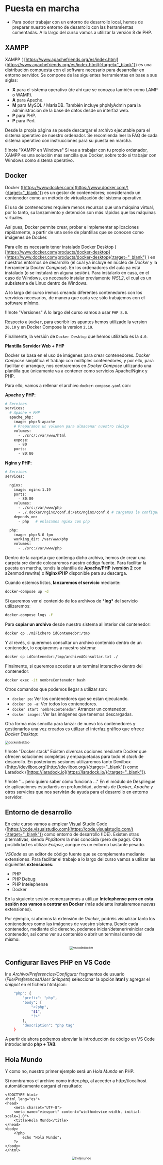 
# Puesta en marcha
- Para poder trabajar con un entorno de desarrollo local, hemos de preparar nuestro entorno de desarrollo con las herramientas comentadas. A lo largo del curso vamos a utilizar la versión 8 de PHP.

##  XAMPP

XAMPP ( [https://www.apachefriends.org/es/index.html](https://www.apachefriends.org/es/index.html){:target="_blank"}) es una distribución compuesta con el software necesario para desarrollar en entorno servidor. Se compone de las siguientes herramientas en base a sus siglas:

- **X** para el sistema operativo (de ahí que se conozca también como LAMP o WAMP).
- **A** para Apache.
- **M** para MySQL / MariaDB. También incluye phpMyAdmin para la administración de la base de datos desde un interfaz web.
- **P** para PHP.
- **P** para Perl.

Desde la propia página se puede descargar el archivo ejecutable para el sistema operativo de nuestro ordenador. Se recomienda leer la FAQ de cada sistema operativo con instrucciones para su puesta en marcha.

!!!note "XAMPP en Windows"
 	Si vas a trabajar con tu propio ordenador, XAMPP es una solución más sencilla que Docker, sobre todo si trabajar con Windows como sistema operativo.

## Docker

Docker ([https://www.docker.com](https://www.docker.com/){:target="_blank"}) es un gestor de contenedores; considerando un contenedor como un método de virtualización del sistema operativo.

El uso de contenedores requiere menos recursos que una máquina virtual, por lo tanto, su lanzamiento y detención son más rápidos que las máquinas virtuales.

Así pues, Docker permite crear, probar e implementar aplicaciones rápidamente, a partir de una serie de plantillas que se conocen como imágenes de Docker.

Para ello es necesario tener instalado Docker Desktop ( [https://www.docker.com/products/docker-desktop](https://www.docker.com/products/docker-desktop){:target="_blank"}  ) en nuestros entornos de desarrollo (el cual ya incluye en núcleo de *Docker* y la herramienta D*ocker Compose*). En los ordenadores del aula ya está instalado (o se instalará en alguna sesión). Para instalarlo en casa, en el caso de Windows, es necesario instalar previamente *WSL2*, el cual es un subsistema de Linux dentro de Windows.

A lo largo del curso iremos creando diferentes contenedores con los servicios necesarios, de manera que cada vez sólo trabajemos con el software mínimo.

!!!note "Versiones"
 	A lo largo del curso vamos a usar `PHP 8.0`.

Respecto a `Docker`, para escribir los apuntes hemos utilizado la version `20.10` y en Docker Compose la version `2.19`.

Finalmente, la versión de `Docker Desktop` que hemos utilizado es la `4.0`.

**Plantilla Servidor Web + PHP**

Docker se basa en el uso de imágenes para crear contenedores. *Docker Compose* simplifica el trabajo con múltiples contenedores, y por ello, para facilitar el arranque, nos centraremos en *Docker Compose* utilizando una plantilla que únicamente va a contener como servicios Apache/Nginx y PHP.

Para ello, vamos a rellenar el archivo `docker-compose.yaml` con:

**Apache y PHP**:

```sh
# Services
services:
  # Apache + PHP
  apache_php:
    image: php:8-apache
    # Preparamos un volumen para almacenar nuestro código
    volumes:
      - ./src/:/var/www/html
    expose:
      - 80
    ports:
      - 80:80
```

**Nginx y PHP**:

```sh
# Services
services:

  nginx:
    image: nginx:1.19
    ports:
      - 80:80
    volumes:
      - ./src:/var/www/php
      - ./.docker/nginx/conf.d:/etc/nginx/conf.d # cargamos la configuración de un fichero externo
    depends_on:
      - php   # enlazamos nginx con php

  php:
    image: php:8.0-fpm
    working_dir: /var/www/php
    volumes:
      - ./src:/var/www/php
```

Dentro de la carpeta que contenga dicho archivo, hemos de crear una carpeta *src* donde colocaremos nuestro código fuente. Para facilitar la puesta en marcha, tenéis la plantilla de **Apache/PHP** (**versión** **2** con a2enmod rewrite) o **Nginx/PHP** disponible para su descarga.

Cuando estemos listos, **lanzaremos el servicio** mediante:

```sh
docker-compose up -d
```

Si queremos ver el contenido de los archivos de ***log\*** del servicio utilizaremos:

```sh
docker-compose logs -f
```

Para **copiar un archivo** desde nuestro sistema al interior del contenedor:

```sh
docker cp ./miFichero idContenedor:/tmp
```

Y al revés, si queremos consultar un archivo contenido dentro de un contenedor, lo copiaremos a nuestro sistema:

```sh
docker cp idContenedor:/tmp/archivoAConsultar.txt ./
```

Finalmente, si queremos acceder a un terminal interactivo dentro del contenedor:

```sh
docker exec -it nombreContenedor bash
```

Otros comandos que podemos llegar a utilizar son:

- `docker ps`: Ver los contenedores que se estan ejecutando.
- `docker ps -a`: Ver todos los contenedores.
- `docker start nombreContenedor`: Arrancar un contenedor.
- `docker images`: Ver las imágenes que tenemos descargadas.

Otra forma más sencilla para lanzar de nuevo los contenedores y gestionarlos una vez creados es utilizar el interfaz gráfico que ofrece *Docker Desktop*:

<img src="../../img/ud01/dockerdesktop.png" alt="dockerdesktop" style="zoom:70%;" />

!!!note "Docker stack"
 	Existen diversas opciones mediante Docker que ofrecen soluciones completas y empaquetadas para todo el *stack* de desarrollo. En posteriores sesiones utilizaremos tanto Devilbox ([http://devilbox.org](http://devilbox.org/){:target="_blank"}) como Laradock ([https://laradock.io](https://laradock.io/){:target="_blank"}).

!!!note "... pero quiero saber cómo funciona ..."
 	En el módulo de Despliegue de aplicaciones estudiaréis en profundidad, además de *Docker*, *Apache* y otros servicios que nos servirán de ayuda para el desarrollo en entorno servidor.

## Entorno de desarrollo

En este curso vamos a emplear Visual Studio Code ([https://code.visualstudio.com](https://code.visualstudio.com/){:target="_blank"}) como entorno de desarrollo (IDE). Existen otras alternativas, siendo *PhpStorm* la más conocida (pero de pago). Otra posibilidad es utilizar *Eclipse*, aunque es un entorno bastante pesado.

*VSCode* es un editor de código fuente que se complementa mediante extensiones. Para facilitar el trabajo a lo largo del curso vamos a utilizar las siguientes **extensiones**:

- PHP
- PHP Debug
- PHP Intelephense
- Docker

En la siguiente sesión comenzaremos a utilizar **Intelephense pero en esta sesión nos vamos a centrar en Docker** (más adelante instalaremos nuevas extensiones).

Por ejemplo, si abrimos la extensión de *Docker*, podréis visualizar tanto los contenedores como las imágenes de vuestro sistema. Desde cada contenedor, mediante clic derecho, podemos iniciar/detener/reiniciar cada contenedor, así como ver su contenido o abrir un terminal dentro del mismo:

<div style="text-align: center;"><img src="../../img/ud01/vscodedocker.png" alt="vscodedocker" style="zoom:70%;" /></div>

## Configurar llaves PHP en VS Code

Ir a *Archivo/Preferencias/Configurar* fragmentos de usuario (*File/Preferences/User Snippets*) seleccionar la opción **html** y agregar el *snippet* en el fichero html.json:

```sh
    "php": {
        "prefix": "php",
        "body": [
            "<?php",
            "$1",
            "?>"
        ],
        "description": "php tag"
    }
```

A partir de ahora podremos abreviar la introducción de código en VS Code introduciendo **php + TAB**.

## Hola Mundo

Y como no, nuestro primer ejemplo será un *Hola Mundo* en PHP.

Si nombramos el archivo como index.php, al acceder a http://localhost automáticamente cargará el resultado:

```php+HTML
<!DOCTYPE html>
<html lang="es">
<head>
    <meta charset="UTF-8">
    <meta name="viewport" content="width=device-width, initial-scale=1.0">
    <title>Hola Mundo</title>
</head>
<body>
    <?php
        echo "Hola Mundo";
    ?>
</body>
</html>
```

<div style="text-align: center;"><img src="../../img/ud01/holamundo.png" alt="holamundo" style="zoom:70%;" /></div>
